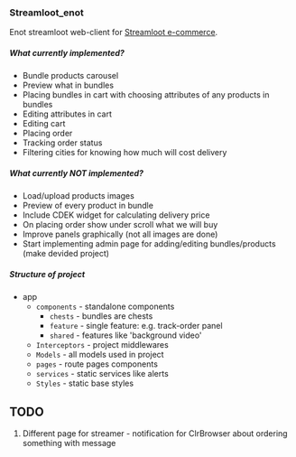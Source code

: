 ### Streamloot_enot
Enot streamloot web-client for [Streamloot e-commerce](https://github.com/kitakun/Streamloot).

##### What currently implemented?
- Bundle products carousel
- Preview what in bundles
- Placing bundles in cart with choosing attributes of any products in bundles
- Editing attributes in cart
- Editing cart
- Placing order
- Tracking order status
- Filtering cities for knowing how much will cost delivery

##### What currently NOT implemented?
- Load/upload products images
- Preview of every product in bundle
- Include CDEK widget for calculating delivery price
- On placing order show under scroll what we will buy
- Improve panels graphically (not all images are done)
- Start implementing admin page for adding/editing bundles/products (make devided project)

##### Structure of project

 * app
    * `components`  - standalone components
        * `chests`  - bundles are chests
        * `feature` - single feature: e.g. track-order panel
        * `shared`  - features like 'background video'
    * `Interceptors`  - project middlewares
    * `Models`        - all models used in project
    * `pages`         - route pages components
    * `services`      - static services like alerts
    * `Styles`        - static base styles

## TODO
1. Different page for streamer - notification for ClrBrowser about ordering something with message